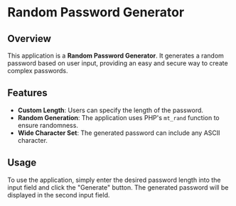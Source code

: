 # Random Password Generator

## Overview
This application is a **Random Password Generator**. It generates a random password based on user input, providing an easy and secure way to create complex passwords.

## Features
- **Custom Length**: Users can specify the length of the password.
- **Random Generation**: The application uses PHP's `mt_rand` function to ensure randomness.
- **Wide Character Set**: The generated password can include any ASCII character.

## Usage
To use the application, simply enter the desired password length into the input field and click the "Generate" button. The generated password will be displayed in the second input field.

